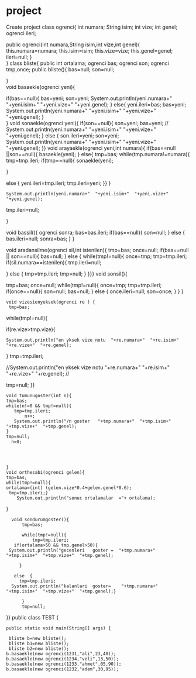 # project
Create project
class ogrenci{
int numara;
String isim;
int vize;
int genel;
ogrenci ileri;

public ogrenci(int numara,String isim,int vize,int genel){
this.numara=numara;
this.isim=isim;
this.vize=vize;
this.genel=genel;
ileri=null;
}  
}
class bliste{
public int ortalama;
ogrenci bas;
ogrenci son;
ogrenci tmp,once;
    public bliste(){
bas=null;
son=null;

}   
void basaekle(ogrenci yeni){
   
if(bas==null){
bas=yeni;
son=yeni;
 System.out.println(yeni.numara+"  "+yeni.isim+"  "+yeni.vize+"  "+yeni.genel);
}
else{
yeni.ileri=bas;
bas=yeni;
  System.out.println(yeni.numara+"  "+yeni.isim+"  "+yeni.vize+"  "+yeni.genel); 
}  
}
void sonaekle(ogrenci yeni){
if(son==null){
son=yeni;
bas=yeni;
   // System.out.println(yeni.numara+"  "+yeni.isim+"  "+yeni.vize+"  "+yeni.genel); 
}
else {
son.ileri=yeni;
son=yeni;
System.out.println(yeni.numara+"  "+yeni.isim+"  "+yeni.vize+"  "+yeni.genel); 
}}
void arayaekle(ogrenci yeni,int numara){
if(bas==null ||son==null){
basaekle(yeni);
}
else{
tmp=bas;
while(tmp.numara!=numara){
tmp=tmp.ileri;
if(tmp==null){
sonaekle(yeni);

}

else  {
yeni.ileri=tmp.ileri;
  tmp.ileri=yeni;
}}
}

    System.out.println(yeni.numara+"  "+yeni.isim+"  "+yeni.vize+"  "+yeni.genel); 
tmp.ileri=null;




}

void bassil(){
   ogrenci sonra; 
bas=bas.ileri;
if(bas==null){
son=null;
}
else {
bas.ileri=null;
sonra=bas; 
}
}

void aradansilme(ogrenci sil,int istenilen){
    tmp=bas;
     once=null;
if(bas==null || son==null){
bas=null;
}
else {
while(tmp!=null){
once=tmp;
tmp=tmp.ileri;
if(sil.numara==istenilen){
tmp.ileri=null;

}
else {
      tmp=tmp.ileri;
      tmp=null;
        }
}}}
 void sonsil(){

tmp=bas;
once=null;
while(tmp!=null){
    once=tmp;
tmp=tmp.ileri;
if(once==null){
son=null;
bas=null;
}
else {
once.ileri=null;
son=once;
}
}
}

    void vizesienyuksek(ogrenci re ) {
     tmp=bas;
     
while(tmp!=null){
   
if(re.vize>tmp.vize){
   
    System.out.println("en yksek vize notu  "+re.numara+"  "+re.isim+"  "+re.vize+"  "+re.genel);
    
}
 tmp=tmp.ileri;

//System.out.println("en yksek vize notu  "+re.numara+"  "+re.isim+"  "+re.vize+"  "+re.genel);
//


tmp=null;
    }}

    void tumunugoster(int n){
    tmp=bas;
    while(n!=0 && tmp!=null){ 
       tmp=tmp.ileri;
           n++;
       System.out.println("/n goster   "+tmp.numara+"  "+tmp.isim+"  "+tmp.vize+"  "+tmp.genel);
    }
    tmp=null;
      n=0; 
    
    
     
    
    }
    void orthesabi(ogrenci gelen){
    tmp=bas;
    while(tmp!=null){
    ortalama=(int) (gelen.vize*0.4+gelen.genel*0.6);
     tmp=tmp.ileri;}
        System.out.println("sonuc ortalamalar  ="+ ortalama);
   }
   
      void sondurumgoster(){ 
          tmp=bas; 
         
          while(tmp!=null){
              tmp=tmp.ileri;
       if(ortalama>50 && tmp.genel>50){ 
     System.out.println("gecenleri   goster =  "+tmp.numara+"  "+tmp.isim+"  "+tmp.vize+"  "+tmp.genel);

         }
          
       else  {
         tmp=tmp.ileri; 
      System.out.println("kalanlari  goster=    "+tmp.numara+"  "+tmp.isim+"  "+tmp.vize+"  "+tmp.genel);}
          
          }   
          tmp=null;
       
    
}}
public class TEST {

    public static void main(String[] args) {
       
     bliste b=new bliste();
     bliste b1=new bliste();
     bliste b2=new bliste();
    b.basaekle(new ogrenci(1231,"ali",23,40));
    b.basaekle(new ogrenci(1234,"veli",13,50));
    b.basaekle(new ogrenci(1233,"ahmet",05,90));
    b.basaekle(new ogrenci(1232,"adem",30,95));
   
